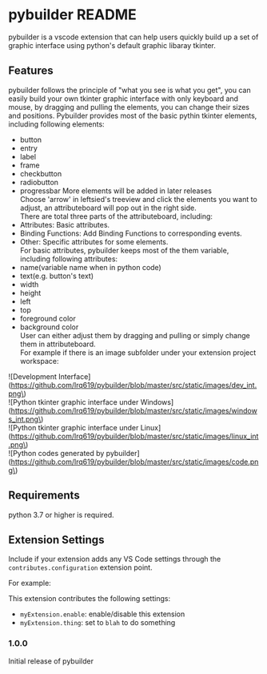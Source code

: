 # pybuilder README

pybuilder is a vscode extension that can help users quickly build up a set of graphic interface using python's default graphic libaray tkinter.

## Features

pybuilder follows the principle of "what you see is what you get", you can easily build your own tkinter graphic interface with only keyboard and mouse, by dragging and pulling the elements, you can change their sizes and positions.
Pybuilder provides most of the basic pythin tkinter elements, including following elements:
* button
* entry
* label
* frame
* checkbutton
* radiobutton
* progressbar
More elements will be added in later releases  
Choose 'arrow' in leftsied's treeview and click the elements you want to adjust, an attributeboard will pop out in the right side.  
There are total three parts of the attributeboard, including:  
* Attributes: Basic attributes.
* Binding Functions: Add Binding Functions to corresponding events.
* Other: Specific attributes for some elements.  
For basic attributes, pybuilder keeps most of the them variable, including following attributes:
* name(variable name when in python code)
* text(e.g. button's text)
* width
* height
* left
* top
* foreground color
* background color  
User can either adjust them by dragging and pulling or simply change them in attributeboard.  
For example if there is an image subfolder under your extension project workspace:  

\!\[Development Interface\]\(https://github.com/lrq619/pybuilder/blob/master/src/static/images/dev_int.png\)  
\!\[Python tkinter graphic interface under Windows\]\(https://github.com/lrq619/pybuilder/blob/master/src/static/images/windows_int.png\)  
\!\[Python tkinter graphic interface under Linux\]\(https://github.com/lrq619/pybuilder/blob/master/src/static/images/linux_int.png\)  
\!\[Python codes generated by pybuilder\]\(https://github.com/lrq619/pybuilder/blob/master/src/static/images/code.png\)  


## Requirements

python 3.7 or higher is required. 

## Extension Settings

Include if your extension adds any VS Code settings through the `contributes.configuration` extension point.

For example:

This extension contributes the following settings:

* `myExtension.enable`: enable/disable this extension
* `myExtension.thing`: set to `blah` to do something


### 1.0.0

Initial release of pybuilder
